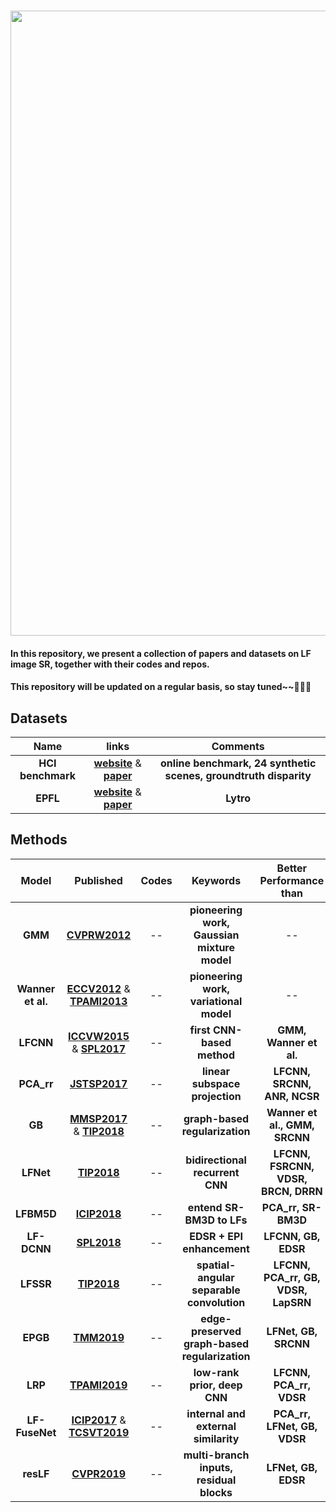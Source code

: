 ### <img src="https://raw.github.com/YingqianWang/Awesome-LF-Image-SR/master/Fig/Thumbnail.jpg" width="1000">
#### In this repository, we present a collection of papers and datasets on LF image SR, together with their codes and repos. 
#### This repository will be updated on a regular basis, so stay tuned~~🎉🎉🎉

## Datasets

|     Name     |   links |  Comments |
| :----------: |  :-----: | :-------: |
|     **HCI benchmark**     | [**website**](https://lightfield-analysis.uni-konstanz.de/) & [**paper**](https://lightfield-analysis.uni-konstanz.de/) | **online benchmark, 24 synthetic scenes, groundtruth disparity** |
|     **EPFL**     | [**website**](https://www.epfl.ch/labs/mmspg/downloads/epfl-light-field-image-dataset/) & [**paper**](https://infoscience.epfl.ch/record/218363/files/Qomex2016_shortpaper.pdf?version=1) | **Lytro** |


## Methods
|     Model     |   Published |  Codes | Keywords | Better Performance than|
| :----------: |  :-----: | :-------: | :-------: | :-------: |
| **GMM** | [**CVPRW2012**](https://www.ece.rice.edu/~av21/Documents/2012/Light%20field%20denoising,%20light%20field%20superresolution%20and%20stereo%20camera%20based%20refocussing%20using%20a%20GMM%20light%20field%20patch%20prior.pdf) | -- | **pioneering work, Gaussian mixture model** | -- |
| **Wanner et al.** | [**ECCV2012**](https://projet.liris.cnrs.fr/imagine/pub/proceedings/ECCV-2012/papers/7576/75760608.pdf) & [**TPAMI2013**](https://ieeexplore.ieee.org/abstract/document/6574844/) | -- | **pioneering work, variational model** | -- |
| **LFCNN** | [**ICCVW2015**](http://openaccess.thecvf.com/content_iccv_2015_workshops/w3/papers/Yoon_Learning_a_Deep_ICCV_2015_paper.pdf) & [**SPL2017**](https://ieeexplore.ieee.org/abstract/document/7856946) | -- | **first CNN-based method** | **GMM, Wanner et al.** |
| **PCA_rr** | [**JSTSP2017**](https://hal.archives-ouvertes.fr/hal-01591488/file/lightfield_SR_v02.pdf) | -- | **linear subspace projection** | **LFCNN, SRCNN, ANR, NCSR** |
| **GB** | [**MMSP2017**](https://infoscience.epfl.ch/record/230084/files/superMMSP_1.pdf) & [**TIP2018**](https://arxiv.org/pdf/1701.02141) | -- | **graph-based regularization** | **Wanner et al., GMM, SRCNN** |
| **LFNet** | [**TIP2018**](https://ieeexplore.ieee.org/abstract/document/8356655/) | -- | **bidirectional recurrent CNN** | **LFCNN, FSRCNN, VDSR, BRCN, DRRN** |
| **LFBM5D** | [**ICIP2018**](https://v-sense.scss.tcd.ie/wp-content/uploads/2018/05/LFBM5D_SR.pdf) | -- | **entend SR-BM3D to LFs** | **PCA_rr, SR-BM3D** |
| **LF-DCNN** | [**SPL2018**](https://ieeexplore.ieee.org/abstract/document/8411485) | -- | **EDSR + EPI enhancement** | **LFCNN, GB, EDSR** |
| **LFSSR** | [**TIP2018**](https://ieeexplore.ieee.org/abstract/document/8561240) | -- | **spatial-angular separable convolution** | **LFCNN, PCA_rr, GB, VDSR, LapSRN** |
| **EPGB** | [**TMM2019**](https://ieeexplore.ieee.org/abstract/document/8861391) | -- | **edge-preserved graph-based regularization** | **LFNet, GB, SRCNN** |
| **LRP** | [**TPAMI2019**](https://arxiv.org/pdf/1801.04314) | -- | **low-rank prior, deep CNN** | **LFCNN, PCA_rr, VDSR** |
| **LF-FuseNet** | [**ICIP2017**](https://ieeexplore.ieee.org/abstract/document/8296554) & [**TCSVT2019**](https://ieeexplore.ieee.org/abstract/document/8733069/) | -- | **internal and external similarity** | **PCA_rr, LFNet, GB, VDSR** |
| **resLF** | [**CVPR2019**](http://openaccess.thecvf.com/content_CVPR_2019/papers/Zhang_Residual_Networks_for_Light_Field_Image_Super-Resolution_CVPR_2019_paper.pdf) | -- | **multi-branch inputs, residual blocks** | **LFNet, GB, EDSR** |
